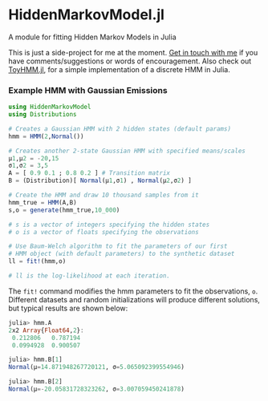 # HiddenMarkovModel.jl
A module for fitting Hidden Markov Models in Julia

This is just a side-project for me at the moment. [Get in touch with me](http://alexhwilliams.info) if you have comments/suggestions or words of encouragement. Also check out [ToyHMM.jl](https://github.com/ahwillia/ToyHMM.jl), for a simple implementation of a discrete HMM in Julia.

### Example HMM with Gaussian Emissions

```julia
using HiddenMarkovModel
using Distributions

# Creates a Gaussian HMM with 2 hidden states (default params)
hmm = HMM(2,Normal()) 

# Creates another 2-state Gaussian HMM with specified means/scales
μ1,μ2 = -20,15
σ1,σ2 = 3,5
A = [ 0.9 0.1 ; 0.8 0.2 ] # Transition matrix
B = (Distribution)[ Normal(μ1,σ1) , Normal(μ2,σ2) ]

# Create the HMM and draw 10 thousand samples from it
hmm_true = HMM(A,B)
s,o = generate(hmm_true,10_000)

# s is a vector of integers specifying the hidden states
# o is a vector of floats specifying the observations

# Use Baum-Welch algorithm to fit the parameters of our first
# HMM object (with default parameters) to the synthetic dataset
ll = fit!(hmm,o)

# ll is the log-likelihood at each iteration.
```

The `fit!` command modifies the hmm parameters to fit the observations, `o`. Different datasets and random initializations will produce different solutions, but typical results are shown below:

```julia
julia> hmm.A
2x2 Array{Float64,2}:
 0.212806   0.787194
 0.0994928  0.900507

julia> hmm.B[1]
Normal(μ=14.871948267720121, σ=5.065092399554946)

julia> hmm.B[2]
Normal(μ=-20.05831728323262, σ=3.007059450241878)
```
